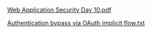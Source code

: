 [Web Application Security Day 10.pdf](https://github.com/fengsujie/Web-Application-Security-Day-10/files/9485079/Web.Application.Security.Day.10.pdf)


[Authentication bypass via OAuth implicit flow.txt](https://github.com/fengsujie/Web-Application-Security-Day-10/files/9485111/Authentication.bypass.via.OAuth.implicit.flow.txt)
